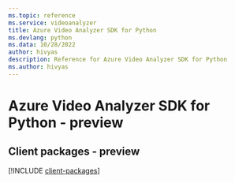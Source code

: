 ```yaml
---
ms.topic: reference
ms.service: videoanalyzer
title: Azure Video Analyzer SDK for Python
ms.devlang: python
ms.data: 10/28/2022
author: hivyas
description: Reference for Azure Video Analyzer SDK for Python
ms.author: hivyas
---
```

# Azure Video Analyzer SDK for Python - preview

## Client packages - preview
[!INCLUDE [client-packages](video-analyzer-client-index.md)]